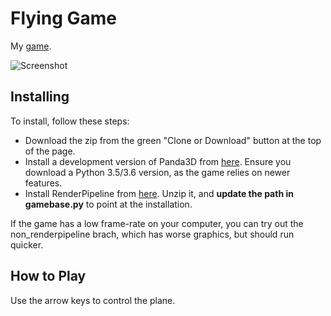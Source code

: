 # Flying Game
My [game](https://typewriter1.github.io).

![Screenshot](https://raw.githubusercontent.com/typewriter1/FlyingGame/master/screenshot7.png)

## Installing

To install, follow these steps:

- Download the zip from the green "Clone or Download" button at the top of the page.
- Install a development version of Panda3D from [here](http://www.panda3d.org/download.php?sdk&version=devel). Ensure you download a Python 3.5/3.6 version, as the game relies on newer features.
- Install RenderPipeline from [here](https://github.com/tobspr/RenderPipeline). Unzip it, and __update the path in gamebase.py__ to point at the installation.

If the game has a low frame-rate on your computer, you can try out the non_renderpipeline brach, which has worse graphics, but should run quicker.

## How to Play

Use the arrow keys to control the plane.
